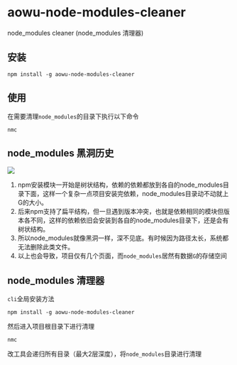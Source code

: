 # aowu-node-modules-cleaner
node_modules cleaner (node_modules 清理器)


## 安装


```
npm install -g aowu-node-modules-cleaner
```


## 使用

在需要清理`node_modules`的目录下执行以下命令

```
nmc
```

## node_modules 黑洞历史

![](https://fudongdong-statics.oss-cn-beijing.aliyuncs.com/images/20220213/b87c495bf2b44b46b690fbc8a1a9a207.png?x-oss-process=image/resize,w_800/quality,q_80)

1. npm安装模块一开始是树状结构，依赖的依赖都放到各自的node_modules目录下面，这样一个复杂一点项目安装完依赖，node_modules目录动不动就上G的大小。
2. 后来npm支持了扁平结构，但一旦遇到版本冲突，也就是依赖相同的模块但版本各不同，这样的依赖依旧会安装到各自的node_modules目录下，还是会有树状结构。
3. 所以node_modules就像黑洞一样，深不见底。有时候因为路径太长，系统都无法删除此类文件。
4. 以上也会导致，项目仅有几个页面，而`node_modules`居然有数据`G`的存储空间


## node_modules 清理器

`cli`全局安装方法

```shell
npm install -g aowu-node-modules-cleaner
```

然后进入项目根目录下进行清理
```shell
nmc
```

改工具会递归所有目录（最大2层深度），将`node_modules`目录进行清理
